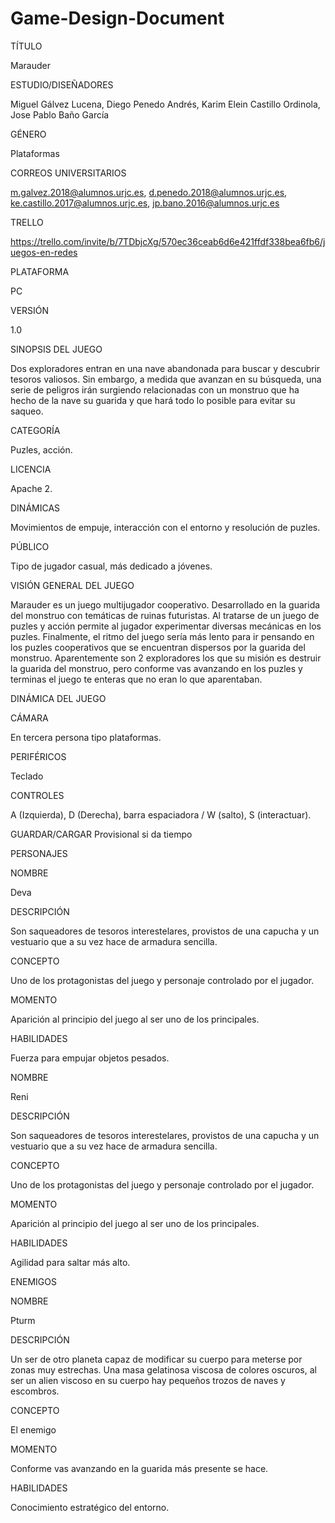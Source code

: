 # Game-Design-Document

TÍTULO 

Marauder



ESTUDIO/DISEÑADORES

Miguel Gálvez Lucena, Diego Penedo Andrés, Karim Elein Castillo Ordinola, Jose Pablo Baño García



GÉNERO

Plataformas



CORREOS UNIVERSITARIOS

m.galvez.2018@alumnos.urjc.es,
d.penedo.2018@alumnos.urjc.es,
ke.castillo.2017@alumnos.urjc.es,
jp.bano.2016@alumnos.urjc.es



TRELLO

https://trello.com/invite/b/7TDbjcXg/570ec36ceab6d6e421ffdf338bea6fb6/juegos-en-redes 



PLATAFORMA

PC



VERSIÓN

1.0



SINOPSIS DEL JUEGO

Dos exploradores entran en una nave abandonada para buscar y descubrir tesoros valiosos. Sin embargo, a medida que avanzan en su búsqueda, una serie de peligros irán surgiendo relacionadas con un monstruo que ha hecho de la nave su guarida y que hará todo lo posible para evitar su saqueo.



CATEGORÍA

Puzles, acción.



LICENCIA

Apache 2.



DINÁMICAS

Movimientos de empuje, interacción con el entorno y resolución de puzles.



PÚBLICO

Tipo de jugador casual, más dedicado a jóvenes.



VISIÓN GENERAL DEL JUEGO

Marauder es un juego multijugador cooperativo. Desarrollado en la guarida del monstruo con temáticas de ruinas futuristas. Al tratarse de un juego de puzles y acción permite al jugador experimentar diversas mecánicas en los puzles. Finalmente, el ritmo del juego sería más lento para ir pensando en los puzles cooperativos que se encuentran dispersos por la guarida del monstruo. Aparentemente son 2 exploradores los que su misión es destruir la guarida del monstruo, pero conforme vas avanzando en los puzles y terminas el juego te enteras que no eran lo que aparentaban.



DINÁMICA DEL JUEGO


CÁMARA

En tercera persona tipo plataformas.



PERIFÉRICOS

Teclado



CONTROLES

A (Izquierda), D (Derecha), barra espaciadora / W (salto), S (interactuar).



GUARDAR/CARGAR
Provisional si da tiempo



PERSONAJES

NOMBRE

Deva


DESCRIPCIÓN

Son saqueadores de tesoros interestelares, provistos de una capucha y un vestuario que a su vez hace de armadura sencilla.



CONCEPTO

Uno de los protagonistas del juego y personaje controlado por el jugador. 



MOMENTO

Aparición al principio del juego al ser uno de los principales.



HABILIDADES

Fuerza para empujar objetos pesados.



NOMBRE

Reni


DESCRIPCIÓN

Son saqueadores de tesoros interestelares, provistos de una capucha y un vestuario que a su vez hace de armadura sencilla.



CONCEPTO

Uno de los protagonistas del juego y personaje controlado por el jugador.



MOMENTO

Aparición al principio del juego al ser uno de los principales.



HABILIDADES

Agilidad para saltar más alto.




ENEMIGOS

NOMBRE

Pturm



DESCRIPCIÓN

Un ser de otro planeta capaz de modificar su cuerpo para meterse por zonas muy estrechas. Una masa gelatinosa viscosa de colores oscuros, al ser un alien viscoso en su cuerpo hay pequeños trozos de naves y escombros.



CONCEPTO

El enemigo



MOMENTO

Conforme vas avanzando en la guarida más presente se hace.



HABILIDADES

Conocimiento estratégico del entorno.


